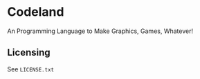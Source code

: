# Codeland

An Programming Language to Make Graphics, Games, Whatever!

## Licensing

See `LICENSE.txt`
